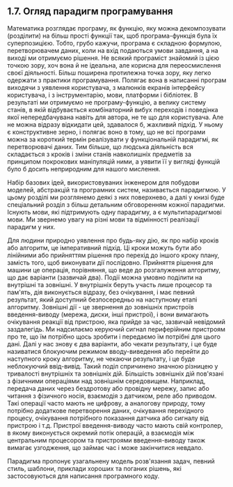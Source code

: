 ## 1.7. Огляд парадигм програмування

Математика розглядає програму, як функцію, яку можна декомпозувати (розділити) на більш прості функції так, щоб програма-функція була їх суперпозицією. Тобто, грубо кажучи, програма є складною формулою, перетворювачем даних, коли на вхід подаються умови завдання, а на виході ми отримуємо рішення. Не всякий програміст знайомий із цією точкою зору, хоч вона й не ідеальна, але корисна для переосмислення своєї діяльності. Більш поширена протилежна точка зору, яку легко одержати з практики програмування. Полягає вона в написанні програм виходячи з уявлення користувача, з малюнків екранів інтерфейсу користувача, і з інструментарію, мови, платформи і бібліотек. В результаті ми отримуємо не програму-функцію, а велику систему станів, в якій відбувається комбінаторний вибух переходів і поведінка якої непередбачувана навіть для автора, не те що для користувача. Але не можна відразу відкидати цей, здавалося б, жахливий підхід. У ньому є конструктивне зерно, і полягає воно в тому, що не всі програми можна за короткий термін реалізувати у функціональній парадигмі, як перетворювачі даних. Тим більше, що людська діяльність вся складається з кроків і зміни станів навколишніх предметів за принципом покрокових маніпуляцій ними, а уявити її у вигляді функцій було б досить неприродним для нашого мислення.

Набір базових ідей, використовуваних інженером для побудови моделей, абстракцій та програмних систем, називається парадигмою. У цьому розділі ми розглянемо деякі з них поверхнево, а далі у книзі буде спеціальний розділ з більш детальним обговоренням кожної парадигми. Існують мови, які підтримують одну парадигму, а є мультипарадигмові мови. Ми звернемо увагу на різні мови та відмінності реалізації парадигм у них.

Для людини природно уявлення про будь-яку дію, як про набір кроків або алгоритм, це імперативний підхід. Ці кроки можуть бути або лінійними або прийняттям рішення про перехід до іншого кроку плану, замість того, щоб виконувати дії послідовно. Прийняття рішення для машини це операція, порівняння, що веде до розгалуження алгоритму, що дає варіанти (зазвичай два). Події можна умовно поділити на внутрішні та зовнішні. У внутрішніх беруть участь лише процесор та пам'ять, дія виконується відразу, без очікування, і має певний результат, який доступний безпосередньо на наступному етапі алгоритму. Зовнішні дії - це звернення до зовнішніх пристроїв введення-виводу (мережа, диски, інші пристрої), і вони вимагають очікування реакції від пристрою, яка прийде за час, зазвичай невідомий заздалегідь. Ми надсилаємо керуючий сигнал периферійним пристроям про те, що їм потрібно щось зробити і передаємо їм потрібні для цього дані. Далі у нас знову є два варіанти, або чекати результату, і це буде називатися блокуючим режимом вводу-виведення або перейти до наступного кроку алгоритму, не чекаючи результату, і це буде неблокуючий ввід-вивід. Такий поділ спричинено значною різницею у тривалості внутрішніх та зовнішніх дій. Більшість зовнішніх дій пов'язані з фізичними операціями над зовнішнім середовищем. Наприклад, передача даних через бездротову або провідну мережу, запис або читання з фізичного носія, взаємодія з датчиком, реле або приводом. Такі операції часто мають не цифрову, а аналогову природу, тому потрібно додаткове перетворення даних, очікування перехідного процесу, очікування потрібного показання датчика або сигналу від пристрою і т.д. Пристрої введення-виводу часто мають свій контролер, в якому виконується окремий потік операцій, а взаємодія між центральним процесором та пристроями введення-виводу також вимагає узгодження, що займає час і може закінчитися невдало.

Парадигма пропонує узагальнену модель розв'язання задач, певний стиль, шаблони, приклади хороших та поганих рішень, які застосовуються для написання програмного коду.

